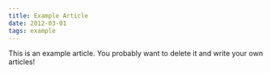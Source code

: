 ```yaml
---
title: Example Article
date: 2012-03-01
tags: example
---
```


This is an example article. You probably want to delete it and write your own articles!
